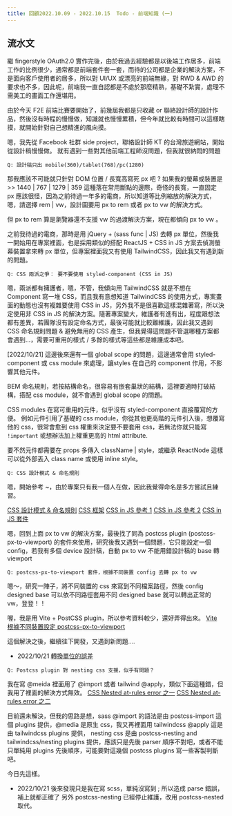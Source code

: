 ```yaml
---
title: 回顧2022.10.09 - 2022.10.15  Todo - 前端知識 (一)
---
```


## 流水文
繼 fingerstyle OAuth2.0 實作完後，由於我過去經驗都是以後端工作居多，前端工作的比例很少，通常都是前端套件套一套，而待的公司都是企業的解決方案，不是面向客戶使用者的居多，所以對 UI/UX 或漂亮的前端無緣，對 RWD & AWD 的要求也不多，因此呢，前端我一直自認都是不處於那麼精熟，基礎不紮實，處理不需美工的畫面工作還堪用。

由於今天 F2E 前端比賽要開始了，前幾屆我都是只收藏 or 聯絡設計師的設計作品，然後沒有時程的慢慢做，知識就也慢慢累積，但今年就比較有時間可以這樣瞎摸，就開始針對自己想精進的風向摸。

嗯，我先從 Facebook 社群 side project，聯絡設計師 KT 的台灣旅遊網站，開始從設計稿慢慢做。
就有遇到一些對其他前端工程師沒問題，但我就很納悶的問題

```
Q: 設計稿只出 mobile(360)/tablet(768)/pc(1280)
```
那我應該不可能就只針對 DOM 位置 / 長寬高寫死 px 吧 ?
如果我的螢幕或裝置是 >> 1440 | 767 | 1279 | 359 這種落在常用斷點的邊際，奇怪的長寬，一直固定 px 應該很怪，因為之前待過一年多的電商，所以知道等比例縮放的解決方式，嗯，請選擇 rem | vw，設計圖要用 px to rem 或者 px to vw 的解決方式。

但 px to rem 算是瀏覽器還不支援 vw 的過渡解決方案，現在都傾向 px to vw 。

之前我待過的電商，那時是用 jQuery + (sass func | JS) 去轉 px 單位，然後我一開始用在專案裡面，也是採用類似的搭配 ReactJS + CSS in JS 方案去偵測螢幕裝置拿來轉 px 單位，但專案裡面我又有使用 TailwindCSS，因此我又有遇到新的問題。

```
Q: CSS 兩派之爭： 要不要使用 styled-component (CSS in JS)
```
嗯，兩派都有擁護者，嗯，不管，我傾向用 TailwindCSS 就是不想在 Component 寫一堆 CSS，而且我有意想知道 TailwindCSS 的使用方式，專案畫面的動態也沒有複雜要使用 CSS in JS，另外我不是很喜歡這樣混雜著寫，所以決定使用非 CSS in JS 的解決方案。隨著專案變大，維護者有進有出，程度跟想法都有差異，若團隊沒有設定命名方式，最後可能就比較難維護，因此我又遇到 CSS 命名規則問題 & 避免無用的 CSS 產生，但我覺得這問題不管選哪種方案都會遇到...，需要可重用的樣式 / 多餘的樣式等這些都是維護成本吧。

[2022/10/21]
這邊後來還有一個 global scope 的問題，這邊通常會用 styled-component 或 css module 來處理，讓styles 在自己的 component 作用，不影響其他元件。

BEM 命名規則，若按結構命名，很容易有嵌套巢狀的結構，這裡要適時打破結構，搭配 css module，就不會遇到 global scope 的問題。

CSS modules 在寫可重用的元件，似乎沒有 styled-component 直接覆寫的方便。
例如元件引用了基礎的 css module，你從其他更高階的元件引入後，想覆寫他的 css，很常會愈到 css 權重來決定要不要套用 css，若無法你就只能寫 `!important` 或想辦法加上權重更高的 html attribute.

要不然元件都需要在 props 多傳入 className | style，或繼承 ReactNode 這樣可以從外部丟入 class name 或使用 inline style。

```
Q: CSS 設計模式 & 命名規則
```
嗯，開始參考 ~，由於專案只有我一個人在做，因此我覺得命名是多方嘗試且練習。

[CSS 設計模式 & 命名規則](https://linyencheng.github.io/2022/09/07/relationships-between-frontend-and-backend/css-design-pattern-with-bem-smacss-oocss-atomic-css/)
[CSS 框架](https://linyencheng.github.io/2022/09/09/relationships-between-frontend-and-backend/css-framework/)
[CSS in JS 參考 1](https://linyencheng.github.io/2022/09/10/relationships-between-frontend-and-backend/css-in-js-with-reactjs/)
[CSS in JS 參考 2](https://zhuanlan.zhihu.com/p/103522819)
[CSS in JS 套件](https://github.com/MicheleBertoli/css-in-js)

嗯，回到上面 px to vw 的解決方案，最後找了同為 postcss plugin (postcss-px-to-viewport) 的套件來使用，研究後我又遇到一個問題，它只能設定一個 config，若我有多個 device 設計稿，自動 px to vw 不能用錯設計稿的 base 轉 viewport

```
Q: postcss-px-to-viewport 套件，根據不同裝置 config 去轉 px to vw
```
嗯～，研究一陣子，將不同裝置的 css 來寫到不同檔案路徑，然後 config designed base 可以依不同路徑套用不同 designed base 就可以轉出正常的 vw，登登！！

喔，我是用 Vite + PostCSS plugin，所以參考資料較少，還好弄得出來。
[Vite 根據不同裝置設定 postcss-px-to-viewport](https://github.com/ShengChih/Taiwan_Tourguide/blob/dev/vite.config.ts)

這個解決之後，繼續往下開發，又遇到新問題....

- 2022/10/21
[轉換單位的誤差](https://judes.me/frontend/2018/01/07/why_circle_not_round.html)

```
Q: Postcss plugin 對 nesting css 支援，似乎有問題？
```
我在寫 @meida 裡面用了 @import 或者 tailwind @apply，類似下面這種錯，但我用了裡面的解決方式無效。
[CSS Nested at-rules error 之一](https://github.com/tailwindlabs/tailwindcss/issues/4995)
[CSS Nested at-rules error 之二](https://github.com/tailwindlabs/tailwindcss/discussions/7683)

目前還未解決，但我的思路是想，sass @import 的語法是由 postcss-import 這個 plugins 提供，@media 是原生 css，我又再裡面用 tailwindcss @apply 這是由 tailwindcss plugins 提供，
nesting css 是由 postcss-nesting and tailwindcss/nesting plugins 提供，應該只是先後 parser 順序不對吧，或者不能只單純用 plugins 先後順序，可能要對這幾個 postcss plugins 寫一些客製判斷吧。

今日先這樣。

- 2022/10/21 後來發現只是我在寫 scss，單純沒寫到 ; 所以造成 parse 錯誤，補上就都正確了
另外 postcss-nesting 已經停止維護，改用 postcss-nested 取代。
